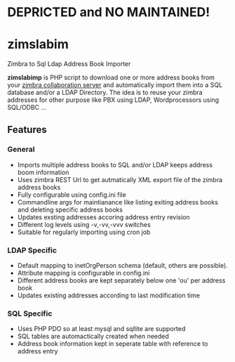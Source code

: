 # DEPRICTED and NO MAINTAINED!

zimslabim
=========

Zimbra to Sql Ldap Address Book Importer

__zimslabimp__ is PHP script to download one or more address books from your [zimbra collaboration server](http://www.zimbra.com) and automatically import them into a SQL database and/or a LDAP Directory.
The idea is to reuse your zimbra addresses for other purpose like PBX using LDAP, Wordprocessors using SQL/ODBC ...

Features
--------
### General
* Imports multiple address books to SQL and/or LDAP keeps address boom information
* Uses zimbra REST Url to get autmatically XML export file of the zimbra address books
* Fully configurable using config.ini file
* Commandline args for maintianance like listing exiting address books and deleting specific address books
* Updates exsting addresses accoring address entry revision
* Different log levels using -v,-vv,-vvv switches
* Suitable for regularly importing using cron job

### LDAP Specific
* Default mapping to inetOrgPerson schema (default, others are possible).
* Attribute mapping is configurable in config.ini
* Different address books are kept separately below one 'ou' per address book
* Updates existing addresses according to last modification time

### SQL Specific
* Uses PHP PDO so at least mysql and sqllite are supported
* SQL tables are automactically created when needed
* Address book information kept in seperate table with reference to address entry
